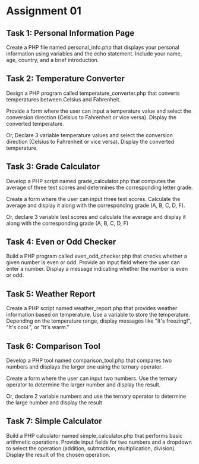 # Assignment 01

## Task 1: Personal Information Page

Create a PHP file named personal_info.php that displays your personal information using variables and the echo statement. Include your name, age, country, and a brief introduction.


## Task 2: Temperature Converter


Design a PHP program called temperature_converter.php that converts temperatures between Celsius and Fahrenheit.

Provide a form where the user can input a temperature value and select the conversion direction (Celsius to Fahrenheit or vice versa). Display the converted temperature.

Or, Declare 3 variable temperature values and select the conversion direction (Celsius to Fahrenheit or vice versa). Display the converted temperature.



## Task 3: Grade Calculator


Develop a PHP script named grade_calculator.php that computes the average of three test scores and determines the corresponding letter grade. 


Create a form where the user can input three test scores. Calculate the average and display it along with the corresponding grade (A, B, C, D, F).


Or, declare 3 variable test scores and calculate the average and display it along with the corresponding grade (A, B, C, D, F)


## Task 4: Even or Odd Checker


Build a PHP program called even_odd_checker.php that checks whether a given number is even or odd. Provide an input field where the user can enter a number. Display a message indicating whether the number is even or odd.


## Task 5: Weather Report


Create a PHP script named weather_report.php that provides weather information based on temperature. Use a variable to store the temperature. Depending on the temperature range, display messages like "It's freezing!", "It's cool.", or "It's warm."


## Task 6: Comparison Tool


Develop a PHP tool named comparison_tool.php that compares two numbers and displays the larger one using the ternary operator. 


Create a form where the user can input two numbers. Use the ternary operator to determine the larger number and display the result.


Or, declare 2 variable numbers and use the ternary operator to determine the large number and display the result


## Task 7: Simple Calculator


Build a PHP calculator named simple_calculator.php that performs basic arithmetic operations. Provide input fields for two numbers and a dropdown to select the operation (addition, subtraction, multiplication, division). Display the result of the chosen operation.








